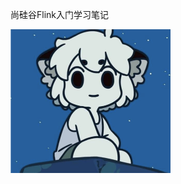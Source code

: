 尚硅谷Flink入门学习笔记

<img src="https://raw.githubusercontent.com/Kyle0349/kyle0349.github.io/main/大数据/Flink/Flink学习笔记/尚硅谷Flink入门学习笔记/pic/Snipaste_2021-10-12_08-52-06.png" alt="xxx" style="zoom:25%;" />

